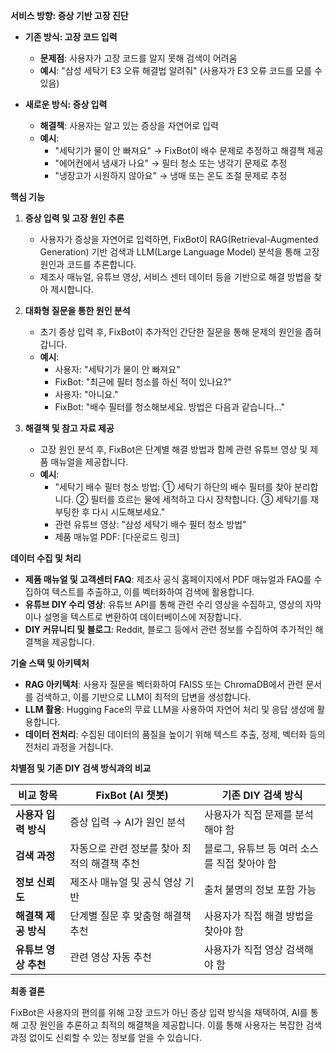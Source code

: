 **서비스 방향: 증상 기반 고장 진단**

- **기존 방식: 고장 코드 입력**
  - **문제점**: 사용자가 고장 코드를 알지 못해 검색이 어려움
  - **예시**: "삼성 세탁기 E3 오류 해결법 알려줘" (사용자가 E3 오류 코드를 모를 수 있음)

- **새로운 방식: 증상 입력**
  - **해결책**: 사용자는 알고 있는 증상을 자연어로 입력
  - **예시**:
    - "세탁기가 물이 안 빠져요" → FixBot이 배수 문제로 추정하고 해결책 제공
    - "에어컨에서 냄새가 나요" → 필터 청소 또는 냉각기 문제로 추정
    - "냉장고가 시원하지 않아요" → 냉매 또는 온도 조절 문제로 추정

**핵심 기능**

1. **증상 입력 및 고장 원인 추론**
   - 사용자가 증상을 자연어로 입력하면, FixBot이 RAG(Retrieval-Augmented Generation) 기반 검색과 LLM(Large Language Model) 분석을 통해 고장 원인과 코드를 추론합니다.
   - 제조사 매뉴얼, 유튜브 영상, 서비스 센터 데이터 등을 기반으로 해결 방법을 찾아 제시합니다.

2. **대화형 질문을 통한 원인 분석**
   - 초기 증상 입력 후, FixBot이 추가적인 간단한 질문을 통해 문제의 원인을 좁혀갑니다.
   - **예시**:
     - 사용자: "세탁기가 물이 안 빠져요"
     - FixBot: "최근에 필터 청소를 하신 적이 있나요?"
     - 사용자: "아니요."
     - FixBot: "배수 필터를 청소해보세요. 방법은 다음과 같습니다..."

3. **해결책 및 참고 자료 제공**
   - 고장 원인 분석 후, FixBot은 단계별 해결 방법과 함께 관련 유튜브 영상 및 제품 매뉴얼을 제공합니다.
   - **예시**:
     - "세탁기 배수 필터 청소 방법: ① 세탁기 하단의 배수 필터를 찾아 분리합니다. ② 필터를 흐르는 물에 세척하고 다시 장착합니다. ③ 세탁기를 재부팅한 후 다시 시도해보세요."
     - 관련 유튜브 영상: "삼성 세탁기 배수 필터 청소 방법"
     - 제품 매뉴얼 PDF: [다운로드 링크]

**데이터 수집 및 처리**

- **제품 매뉴얼 및 고객센터 FAQ**: 제조사 공식 홈페이지에서 PDF 매뉴얼과 FAQ를 수집하여 텍스트를 추출하고, 이를 벡터화하여 검색에 활용합니다.
- **유튜브 DIY 수리 영상**: 유튜브 API를 통해 관련 수리 영상을 수집하고, 영상의 자막이나 설명을 텍스트로 변환하여 데이터베이스에 저장합니다.
- **DIY 커뮤니티 및 블로그**: Reddit, 블로그 등에서 관련 정보를 수집하여 추가적인 해결책을 제공합니다.

**기술 스택 및 아키텍처**

- **RAG 아키텍처**: 사용자 질문을 벡터화하여 FAISS 또는 ChromaDB에서 관련 문서를 검색하고, 이를 기반으로 LLM이 최적의 답변을 생성합니다.
- **LLM 활용**: Hugging Face의 무료 LLM을 사용하여 자연어 처리 및 응답 생성에 활용합니다.
- **데이터 전처리**: 수집된 데이터의 품질을 높이기 위해 텍스트 추출, 정제, 벡터화 등의 전처리 과정을 거칩니다.

**차별점 및 기존 DIY 검색 방식과의 비교**

| 비교 항목           | FixBot (AI 챗봇)                               | 기존 DIY 검색 방식                               |
|---------------------|-----------------------------------------------|--------------------------------------------------|
| **사용자 입력 방식** | 증상 입력 → AI가 원인 분석                    | 사용자가 직접 문제를 분석해야 함                 |
| **검색 과정**       | 자동으로 관련 정보를 찾아 최적의 해결책 추천   | 블로그, 유튜브 등 여러 소스를 직접 찾아야 함    |
| **정보 신뢰도**     | 제조사 매뉴얼 및 공식 영상 기반               | 출처 불명의 정보 포함 가능                       |
| **해결책 제공 방식**| 단계별 질문 후 맞춤형 해결책 추천             | 사용자가 직접 해결 방법을 찾아야 함              |
| **유튜브 영상 추천**| 관련 영상 자동 추천                           | 사용자가 직접 영상 검색해야 함                   |

**최종 결론**

FixBot은 사용자의 편의를 위해 고장 코드가 아닌 증상 입력 방식을 채택하여, AI를 통해 고장 원인을 추론하고 최적의 해결책을 제공합니다. 이를 통해 사용자는 복잡한 검색 과정 없이도 신뢰할 수 있는 정보를 얻을 수 있습니다. 
